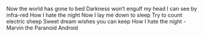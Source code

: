 ---
---
Now the world has gone to bed
Darkness won’t engulf my head
I can see by infra-red
How I hate the night
Now I lay me down to sleep
Try to count electric sheep
Sweet dream wishes you can keep
How I hate the night
\- Marvin the Paranoid Android
